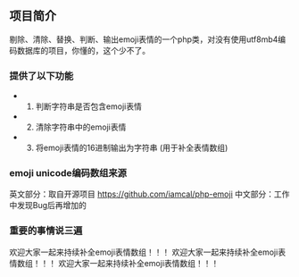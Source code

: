 ﻿## 项目简介

剔除、清除、替换、判断、输出emoji表情的一个php类，对没有使用utf8mb4编码数据库的项目，你懂的，这个少不了。

### 提供了以下功能

*  1. 判断字符串是否包含emoji表情
*  2. 清除字符串中的emoji表情
*  3. 将emoji表情的16进制输出为字符串 (用于补全表情数组)

### emoji unicode编码数组来源

英文部分：取自开源项目 https://github.com/iamcal/php-emoji
中文部分：工作中发现Bug后再增加的

### 重要的事情说三遍

欢迎大家一起来持续补全emoji表情数组！！！
欢迎大家一起来持续补全emoji表情数组！！！
欢迎大家一起来持续补全emoji表情数组！！！

